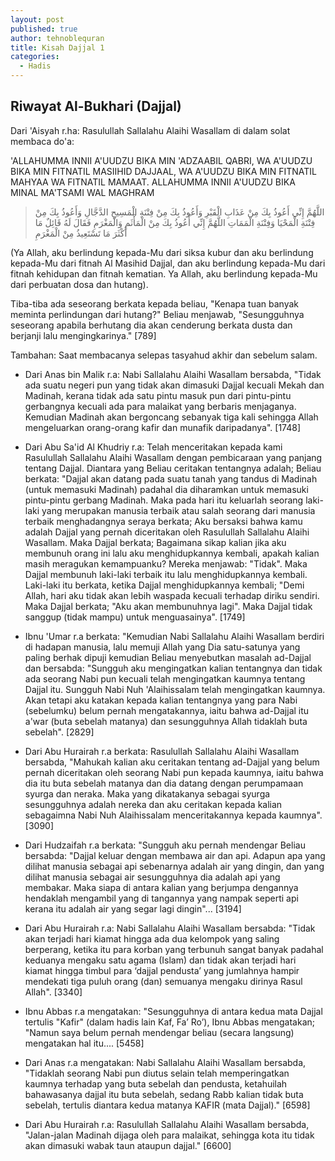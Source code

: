 ```yaml
---
layout: post
published: true
author: tehnoblequran
title: Kisah Dajjal 1
categories:
  - Hadis
---
```

## Riwayat Al-Bukhari (Dajjal)
Dari 'Aisyah r.ha: Rasulullah Sallalahu Alaihi Wasallam di dalam solat membaca do'a: 

'ALLAHUMMA INNII A'UUDZU BIKA MIN 'ADZAABIL QABRI, WA A'UUDZU BIKA MIN FITNATIL MASIIHID DAJJAAL, WA A'UUDZU BIKA MIN FITNATIL MAHYAA WA FITNATIL MAMAAT. ALLAHUMMA INNII A'UUDZU BIKA MINAL MA'TSAMI WAL MAGHRAM

> اللَّهُمَّ إِنِّي أَعُوذُ بِكَ مِنْ عَذَابِ الْقَبْرِ وَأَعُوذُ بِكَ مِنْ فِتْنَةِ الْمَسِيحِ الدَّجَّالِ وَأَعُوذُ بِكَ مِنْ فِتْنَةِ الْمَحْيَا وَفِتْنَةِ الْمَمَاتِ اللَّهُمَّ إِنِّي أَعُوذُ بِكَ مِنْ الْمَأْثَمِ وَالْمَغْرَمِ فَقَالَ لَهُ قَائِلٌ مَا أَكْثَرَ مَا تَسْتَعِيذُ مِنْ الْمَغْرَمِ


(Ya Allah, aku berlindung kepada-Mu dari siksa kubur dan aku berlindung kepada-Mu dari fitnah Al Masihid Dajjal, dan aku berlindung kepada-Mu dari fitnah kehidupan dan fitnah kematian. Ya Allah, aku berlindung kepada-Mu dari perbuatan dosa dan hutang). 

Tiba-tiba ada seseorang berkata kepada beliau, "Kenapa tuan banyak meminta perlindungan dari hutang?" Beliau menjawab, "Sesungguhnya seseorang apabila berhutang dia akan cenderung berkata dusta dan berjanji lalu mengingkarinya." [789] 

Tambahan: Saat membacanya selepas tasyahud akhir dan sebelum salam. 

- Dari Anas bin Malik r.a: Nabi Sallalahu Alaihi Wasallam bersabda, "Tidak ada suatu negeri pun yang tidak akan dimasuki Dajjal kecuali Mekah dan Madinah, kerana tidak ada satu pintu masuk pun dari pintu-pintu gerbangnya kecuali ada para malaikat yang berbaris menjaganya. Kemudian Madinah akan bergoncang sebanyak tiga kali sehingga Allah mengeluarkan orang-orang kafir dan munafik daripadanya". [1748]

- Dari Abu Sa'id Al Khudriy r.a: Telah menceritakan kepada kami Rasulullah Sallalahu Alaihi Wasallam dengan pembicaraan yang panjang tentang Dajjal. Diantara yang Beliau ceritakan tentangnya adalah; Beliau berkata: "Dajjal akan datang pada suatu tanah yang tandus di Madinah (untuk memasuki Madinah) padahal dia diharamkan untuk memasuki pintu-pintu gerbang Madinah. Maka pada hari itu keluarlah seorang laki-laki yang merupakan manusia terbaik atau salah seorang dari manusia terbaik menghadangnya seraya berkata; Aku bersaksi bahwa kamu adalah Dajjal yang pernah diceritakan oleh Rasulullah Sallalahu Alaihi Wasallam. Maka Dajjal berkata; Bagaimana sikap kalian jika aku membunuh orang ini lalu aku menghidupkannya kembali, apakah kalian masih meragukan kemampuanku? Mereka menjawab: "Tidak". Maka Dajjal membunuh laki-laki terbaik itu lalu menghidupkannya kembali. Laki-laki itu berkata, ketika Dajjal menghidupkannya kembali; "Demi Allah, hari aku tidak akan lebih waspada kecuali terhadap diriku sendiri. Maka Dajjal berkata; "Aku akan membunuhnya lagi". Maka Dajjal tidak sanggup (tidak mampu) untuk menguasainya". [1749]

- Ibnu 'Umar r.a berkata: "Kemudian Nabi Sallalahu Alaihi Wasallam berdiri di hadapan manusia, lalu memuji Allah yang Dia satu-satunya yang paling berhak dipuji kemudian Beliau menyebutkan masalah ad-Dajjal dan bersabda: "Sungguh aku mengingatkan kalian tentangnya dan tidak ada seorang Nabi pun kecuali telah mengingatkan kaumnya tentang Dajjal itu. Sungguh Nabi Nuh 'Alaihissalam telah mengingatkan kaumnya. Akan tetapi aku katakan kepada kalian tentangnya yang para Nabi (sebelumku) belum pernah mengatakannya, iaitu bahwa ad-Dajjal itu a'war (buta sebelah matanya) dan sesungguhnya Allah tidaklah buta sebelah". [2829]

- Dari Abu Hurairah r.a berkata: Rasulullah Sallalahu Alaihi Wasallam bersabda, "Mahukah kalian aku ceritakan tentang ad-Dajjal yang belum pernah diceritakan oleh seorang Nabi pun kepada kaumnya, iaitu bahwa dia itu buta sebelah matanya dan dia datang dengan perumpamaan syurga dan neraka. Maka yang dikatakanya sebagai syurga sesungguhnya adalah nereka dan aku ceritakan kepada kalian sebagaimna Nabi Nuh Alaihissalam menceritakannya kepada kaumnya". [3090]

- Dari Hudzaifah r.a berkata: "Sungguh aku pernah mendengar Beliau bersabda: "Dajjal keluar dengan membawa air dan api. Adapun apa yang dilihat manusia sebagai api sebenarnya adalah air yang dingin, dan yang dilihat manusia sebagai air sesungguhnya dia adalah api yang membakar. Maka siapa di antara kalian yang berjumpa dengannya hendaklah mengambil yang di tangannya yang nampak seperti api kerana itu adalah air yang segar lagi dingin"... [3194]

- Dari Abu Hurairah r.a: Nabi Sallalahu Alaihi Wasallam bersabda: "Tidak akan terjadi hari kiamat hingga ada dua kelompok yang saling berperang, ketika itu para korban yang terbunuh sangat banyak padahal keduanya mengaku satu agama (Islam) dan tidak akan terjadi hari kiamat hingga timbul para ‘dajjal pendusta’ yang jumlahnya hampir mendekati tiga puluh orang (dan) semuanya mengaku dirinya Rasul Allah". [3340]

- Ibnu Abbas r.a mengatakan: "Sesungguhnya di antara kedua mata Dajjal tertulis "Kafir" (dalam hadis lain Kaf, Fa’ Ro’), Ibnu Abbas mengatakan; "Namun saya belum pernah mendengar beliau (secara langsung) mengatakan hal itu.... [5458] 

- Dari Anas r.a mengatakan: Nabi Sallalahu Alaihi Wasallam bersabda, "Tidaklah seorang Nabi pun diutus selain telah memperingatkan kaumnya terhadap yang buta sebelah dan pendusta, ketahuilah bahawasanya dajjal itu buta sebelah, sedang Rabb kalian tidak buta sebelah, tertulis diantara kedua matanya KAFIR (mata Dajjal)." [6598]

- Dari Abu Hurairah r.a: Rasulullah Sallalahu Alaihi Wasallam bersabda, "Jalan-jalan Madinah dijaga oleh para malaikat, sehingga kota itu tidak akan dimasuki wabak taun ataupun dajjal." [6600]
